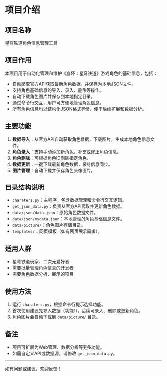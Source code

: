 # 项目介绍

## 项目名称
星穹铁道角色信息管理工具

## 项目作用
本项目用于自动化管理和维护《崩坏：星穹铁道》游戏角色的基础信息，包括：
- 自动爬取官方API获取最新角色数据，并保存为本地JSON文件。
- 支持角色基础信息的导入、录入、删除等操作。
- 自动下载角色图片并保存到本地指定目录。
- 通过命令行交互，用户可方便地管理角色信息。
- 所有角色信息均以结构化JSON格式存储，便于后续扩展和数据分析。

## 主要功能
1. **数据导入**：从官方API自动获取角色数据，下载图片，生成本地角色信息文件。
2. **角色录入**：支持手动添加新角色，补充或修正角色信息。
3. **角色删除**：可根据角色ID删除指定角色。
4. **数据更新**：一键下载最新角色数据，保持信息同步。
5. **图片管理**：自动下载并保存角色头像图片。

## 目录结构说明
- `charaters.py`：主程序，包含数据管理和命令行交互逻辑。
- `get_json_data.py`：负责从官方API爬取并更新角色数据。
- `data/json/data.json`：原始角色数据文件。
- `data/json/mydata.json`：本地管理的角色基础信息文件。
- `data/picture/`：角色图片存储目录。
- `templates/`：网页模板（如有网页展示需求）。

## 适用人群
- 星穹铁道玩家、二次元爱好者
- 需要批量管理角色信息的开发者
- 需要角色数据分析、展示的项目

## 使用方法
1. 运行 `charaters.py`，根据命令行提示选择功能。
2. 首次使用建议先导入数据（功能1），后续可录入、删除或更新角色。
3. 角色图片会自动下载到 `data/picture/` 目录。

## 备注
- 项目可扩展为Web管理、数据分析等更多功能。
- 如需自定义API或数据源，请修改 `get_json_data.py`。

---
如有问题或建议，欢迎反馈！
